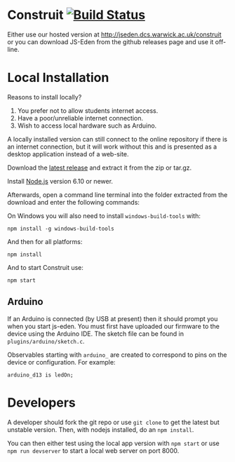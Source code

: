 # Construit [![Build Status](https://secure.travis-ci.org/EMGroup/js-eden.png?branch=master)](https://travis-ci.org/EMGroup/js-eden)

Either use our hosted version at http://jseden.dcs.warwick.ac.uk/construit or
you can download JS-Eden from the github releases page and use it off-line.

# Local Installation

Reasons to install locally?
1) You prefer not to allow students internet access.
2) Have a poor/unreliable internet connection.
3) Wish to access local hardware such as Arduino.

A locally installed version can still connect to the online repository if
there is an internet connection, but it will work without this and is presented
as a desktop application instead of a web-site.

Download the [latest release](https://github.com/EMGroup/js-eden/releases) and
extract it from the zip or tar.gz.

Install [Node.js](https://nodejs.org) version 6.10 or newer.

Afterwards, open a command line terminal into the folder extracted from the
download and enter the following commands:

On Windows you will also need to install `windows-build-tools` with:

```
npm install -g windows-build-tools
```

And then for all platforms:

```
npm install
```

And to start Construit use:

```
npm start
```

## Arduino

If an Arduino is connected (by USB at present) then it should prompt you when
you start js-eden. You must first have uploaded our firmware to the device using
the Arduino IDE. The sketch file can be found in `plugins/arduino/sketch.c`.

Observables starting with `arduino_` are created to correspond to pins on the
device or configuration. For example:

```
arduino_d13 is ledOn;
```

# Developers

A developer should fork the git repo or use `git clone` to get the latest but
unstable version. Then, with nodejs installed, do an `npm install`.

You can then either test using the local app version with `npm start` or use
`npm run devserver` to start a local web server on port 8000.

